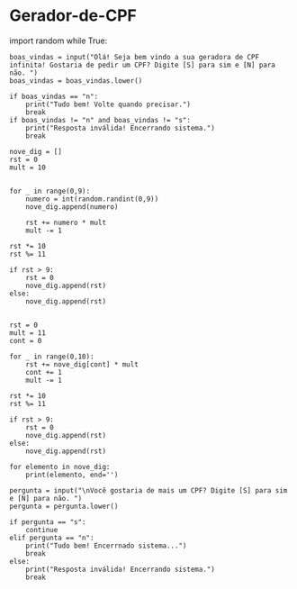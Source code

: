 # Gerador-de-CPF

import random
while True:

    boas_vindas = input("Olá! Seja bem vindo a sua geradora de CPF infinita! Gostaria de pedir um CPF? Digite [S] para sim e [N] para não. ")
    boas_vindas = boas_vindas.lower()

    if boas_vindas == "n":
        print("Tudo bem! Volte quando precisar.")
        break
    if boas_vindas != "n" and boas_vindas != "s":
        print("Resposta inválida! Encerrando sistema.")
        break

    nove_dig = []
    rst = 0
    mult = 10


    for _ in range(0,9):
        numero = int(random.randint(0,9))
        nove_dig.append(numero)
        
        rst += numero * mult
        mult -= 1

    rst *= 10
    rst %= 11

    if rst > 9:
        rst = 0
        nove_dig.append(rst)
    else:
        nove_dig.append(rst)


    rst = 0 
    mult = 11
    cont = 0

    for _ in range(0,10):
        rst += nove_dig[cont] * mult
        cont += 1
        mult -= 1

    rst *= 10
    rst %= 11

    if rst > 9:
        rst = 0
        nove_dig.append(rst)
    else:
        nove_dig.append(rst)

    for elemento in nove_dig:
        print(elemento, end='')

    pergunta = input("\nVocê gostaria de mais um CPF? Digite [S] para sim e [N] para não. ")
    pergunta = pergunta.lower()

    if pergunta == "s":
        continue
    elif pergunta == "n":
        print("Tudo bem! Encerrnado sistema...")
        break
    else:
        print("Resposta inválida! Encerrando sistema.")
        break


